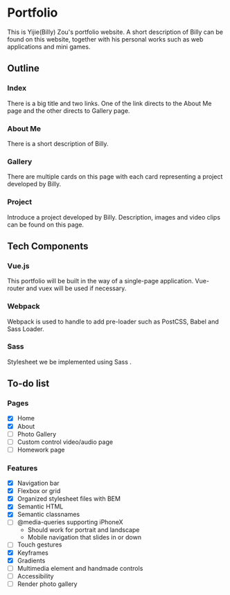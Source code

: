 # Portfolio

This is Yijie(Billy) Zou's portfolio website. A short description of Billy can be found on this website, together with his personal works such as web applications and mini games.

## Outline

### Index

There is a big title and two links. One of the link directs to the About Me page and the other directs to Gallery page.

### About Me

There is a short description of Billy.

### Gallery

There are multiple cards on this page with each card representing a project developed by Billy.

### Project

Introduce a project developed by Billy. Description, images and video clips can be found on this page.

## Tech Components

### Vue.js

This portfolio will be built in the way of a single-page application. Vue-router and vuex will be used if necessary.

### Webpack

Webpack is used to handle to add pre-loader such as PostCSS, Babel and Sass Loader.

### Sass

Stylesheet we be implemented using Sass .

## To-do list

### Pages

- [x] Home
- [x] About
- [ ] Photo Gallery
- [ ] Custom control video/audio page
- [ ] Homework page

### Features

- [x] Navigation bar
- [x] Flexbox or grid
- [x] Organized stylesheet files with BEM
- [x] Semantic HTML
- [x] Semantic classnames
- [ ] @media-queries supporting iPhoneX
    - Should work for portrait and landscape
    - Mobile navigation that slides in or down
- [ ] Touch gestures
- [x] Keyframes
- [x] Gradients
- [ ] Multimedia element and handmade controls
- [ ] Accessibility
- [ ] Render photo gallery